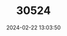 ---
title: "30524"
category: "Diospyros leucomelas"
draft: false
date: 2024-02-22 13:03:50
languages:
  French: ["Bois d'ébène à veines noires", "Bois d'ébène marbré"]
---